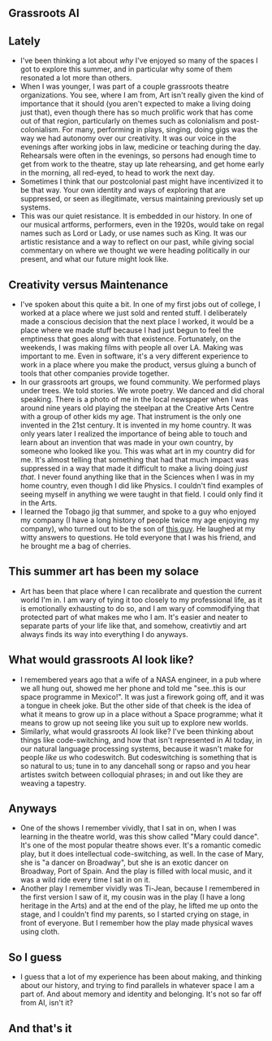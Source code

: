 ## Grassroots AI

## Lately
- I've been thinking a lot about *why* I've enjoyed so many of the spaces I got to explore this summer, and in particular why some of them resonated
  a lot more than others. 
- When I was younger, I was part of a couple grassroots theatre organizations. You see, where I am from, Art isn't really given the kind of importance
  that it should (you aren't expected to make a living doing just that), even though there has so much prolific work that has come out of that region, particularly on themes such as colonialism and post-
  colonialism. For many, performing in plays, singing, doing gigs was the way we had autonomy over our creativity. It was our voice in the evenings
  after working jobs in law, medicine or teaching during the day. Rehearsals were often in the evenings, so persons had enough time to get from work
  to the theatre, stay up late rehearsing, and get home early in the morning, all red-eyed, to head to work the next day.
- Sometimes I think that our postcolonial past might have incentivized it to be that way. Your own identity and ways of exploring that are suppressed,
  or seen as illegitimate, versus maintaining previously set up systems.
- This was our quiet resistance. It is embedded in our history. In one of our musical artforms, performers, even in the 1920s, would take on regal names such as Lord or Lady,
  or use names such as King. It was our artistic resistance and a way to reflect on our past, while giving social commentary on where we thought
  we were heading politically in our present, and what our future might look like. 

## Creativity versus Maintenance
- I've spoken about this quite a bit. In one of my first jobs out of college, I worked at a place where we just sold and rented stuff. I deliberately made
  a conscious decision that the next place I worked, it would be a place where we made stuff because I had just begun to feel the emptiness that goes along with
  that existence. Fortunately, on the weekends, I was making films with people all over LA. Making was important to me. Even in software, it's a very
  different experience to work in a place where you make the product, versus gluing a bunch of tools that other companies provide together.
- In our grassroots art groups, we found community. We performed plays under trees. We told stories. We wrote poetry. We danced and did choral speaking.
  There is a photo of me in the local newspaper when I was around nine years old playing the steelpan at the Creative Arts Centre with a group of other
  kids my age. That instrument is the only one invented in the 21st century. It is invented in my home country. It was only years later I realized the
  importance of being able to touch and learn about an invention that was made in your own country, by someone who looked like you. This was what art
  in my country did for me. It's almost telling that something that had that much impact was suppressed in a way that made it difficult to make a living
  doing *just that*.
  I never found anything like that in the Sciences when I was in my home country, even though I did like Physics. I couldn't 
  find examples of seeing myself in anything we were taught in that field. I could only find it in the Arts.
- I learned the Tobago jig that summer, and spoke to a guy who enjoyed my company (I have a long history of people twice my age enjoying my company),
  who turned out to be the son of [this guy](https://www.youtube.com/watch?v=BfdyLtjgFL8). He laughed at my witty answers to questions. He told everyone
  that I was his friend, and he brought me a bag of cherries. 
  
## This summer art has been my solace
- Art has been that place where I can recalibrate and question the current world I'm in. I am wary of tying it too closely to my professional life, 
  as it is emotionally exhausting to do so, and I am wary of commodifying that protected part of what makes me who I am. It's easier and neater
  to separate parts of your life like that, and somehow, creativtiy and art always finds its way into everything I do anyways. 

## What would grassroots AI look like?
- I remembered years ago that a wife of a NASA engineer, in a pub where we all hung out, showed me her phone and told me "see..this is our space 
  programme in Mexico!". It was just a firework going off, and it was a tongue in cheek joke. But the other side of that cheek is the idea of what
  it means to grow up in a place without a Space programme; what it means to grow up not seeing like you suit up to explore new worlds. 
- Similarly, what would grassroots AI look like? I've been thinking about things like code-switching, and how that isn't represented in AI today,
  in our natural language processing systems, because it wasn't make for people *like us* who codeswitch. But codeswitching is something that 
  is so natural to us; tune in to any dancehall song or rapso and you hear artistes switch between colloquial phrases; in and out like they are
  weaving a tapestry.
  
## Anyways
- One of the shows I remember vividly, that I sat in on, when I was learning in the theatre world, was this show called "Mary could dance". It's one
  of the most popular theatre shows ever. It's a romantic comedic play, but it does intellectual code-switching, as well. In the case of Mary,
  she is "a dancer on Broadway", but she is an exotic dancer on Broadway, Port of Spain. And the play is filled with local music, and it was a 
  wild ride every time I sat in on it. 
- Another play I remember vividly was Ti-Jean, because I remembered in the first version I saw of it, my cousin was in the play (I have a long
  heritage in the Arts) and at the end of the play, he lifted me up onto the stage, and I couldn't find my parents, so I started crying on stage,
  in front of everyone. But I remember how the play made physical waves using cloth. 
  
## So I guess
- I guess that a lot of my experience has been about making, and thinking about our history, and trying to find parallels in whatever space 
  I am a part of. And about memory and identity and belonging. It's not so far off from AI, isn't it?
  
## And that's it

  
